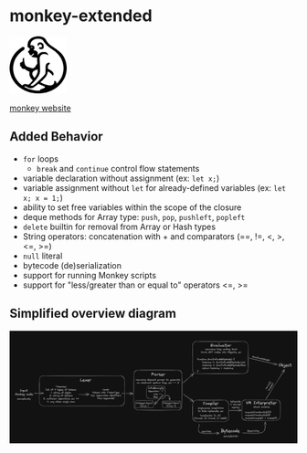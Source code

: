 # monkey-extended 
<img src="monkey_logo.png" width="100" height="100">

[monkey website](https://monkeylang.org)

## Added Behavior
- `for` loops
    - `break` and `continue` control flow statements
- variable declaration without assignment (ex: `let x;`)
- variable assignment without `let` for already-defined variables (ex: `let x; x = 1;`)
- ability to set free variables within the scope of the closure
- deque methods for Array type: `push`, `pop`, `pushleft`, `popleft`
- `delete` builtin for removal from Array or Hash types
- String operators: concatenation with + and comparators (==, !=, <, >, <=, >=)
- `null` literal
- bytecode (de)serialization
- support for running Monkey scripts
- support for "less/greater than or equal to" operators <=, >=

## Simplified overview diagram
![simplified overview diagram](overview_diagram.png)
